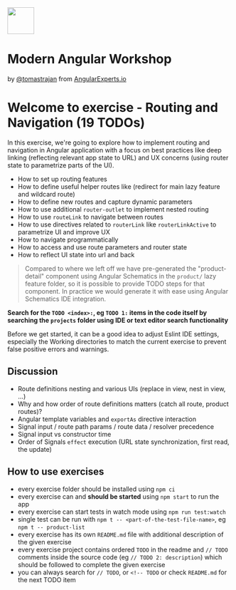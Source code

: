 <img height="60" src="https://angularexperts.io/assets/images/logo/angular-experts.svg">

# Modern Angular Workshop

by [@tomastrajan](https://twitter.com/tomastrajan) from [AngularExperts.io](https://angularexperts.io)

# Welcome to exercise - Routing and Navigation (19 TODOs)

In this exercise, we're going to explore how to implement routing and navigation in Angular application
with a focus on best practices like deep linking (reflecting relevant app state to URL) and UX
concerns (using router state to parametrize parts of the UI).

- How to set up routing features
- How to define useful helper routes like (redirect for main lazy feature and wildcard route)
- How to define new routes and capture dynamic parameters
- How to use additional `router-outlet` to implement nested routing
- How to use `routeLink` to navigate between routes
- How to use directives related to `routerLink` like `routerLinkActive` to parametrize UI and improve UX
- How to navigate programmatically
- How to access and use route parameters and router state
- How to reflect UI state into url and back

> Compared to where we left off we have pre-generated the "product-detail" component using Angular Schematics
> in the `product/` lazy feature folder, so it is possible to provide TODO steps for that component.
> In practice we would generate it with ease using Angular Schematics IDE integration.

**Search for the  `TODO <index>:`, eg `TODO 1:`  items in the code itself by searching the `projects` folder using IDE or text editor search functionality**

Before we get started, it can be a good idea to adjust Eslint IDE settings, especially the Working directories to match the current exercise to prevent false positive errors and warnings.

## Discussion

* Route definitions nesting and various UIs (replace in view, nest in view, ...)
* Why and how order of route definitions matters (catch all route, product routes)?
* Angular template variables and `exportAs` directive interaction
* Signal input / route path params / route data / resolver precedence
* Signal input vs constructor time
* Order of Signals `effect` execution (URL state synchronization, first read, the update)

## How to use exercises

- every exercise folder should be installed using `npm ci`
- every exercise can and **should be started** using `npm start` to run the app
- every exercise can start tests in watch mode using `npm run test:watch`
- single test can be run with `npm t -- <part-of-the-test-file-name>`, eg `npm t -- product-list`
- every exercise has its own `README.md` file with additional description of the given exercise
- every exercise project contains ordered `TODO` in the readme and `// TODO` comments inside the source code (eg `// TODO 2: description`) which should be followed to complete the given exercise
- you can always search for `// TODO`, or `<!-- TODO` or check `README.md` for the next TODO item

